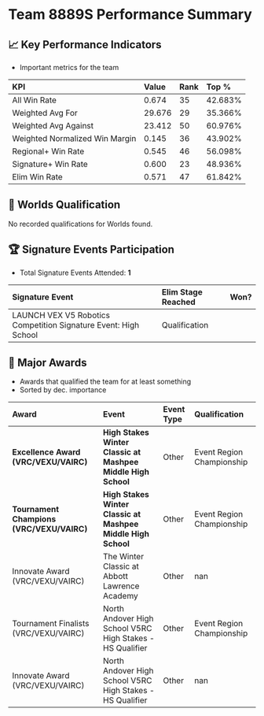 # Team 8889S Performance Summary

## 📈 Key Performance Indicators
- Important metrics for the team

| KPI | Value | Rank | Top % |
|:---|:-----|:----|:-----|
| All Win Rate | 0.674 | 35 | 42.683% |
| Weighted Avg For | 29.676 | 29 | 35.366% |
| Weighted Avg Against | 23.412 | 50 | 60.976% |
| Weighted Normalized Win Margin | 0.145 | 36 | 43.902% |
| Regional+ Win Rate | 0.545 | 46 | 56.098% |
| Signature+ Win Rate | 0.600 | 23 | 48.936% |
| Elim Win Rate | 0.571 | 47 | 61.842% |


## 🎯 Worlds Qualification
No recorded qualifications for Worlds found.

## 🏆 Signature Events Participation
- Total Signature Events Attended: **1**

| Signature Event | Elim Stage Reached | Won? |
|:----------------|:-------------------|:----|
| LAUNCH VEX V5 Robotics Competition Signature Event: High School | Qualification |  |


## 🥇 Major Awards
- Awards that qualified the team for at least something
- Sorted by dec. importance

| Award | Event | Event Type | Qualification |
|:------|:------|:-----------|:--------------|
| **Excellence Award (VRC/VEXU/VAIRC)** | **High Stakes Winter Classic at Mashpee Middle High School** | Other | Event Region Championship |
| **Tournament Champions (VRC/VEXU/VAIRC)** | **High Stakes Winter Classic at Mashpee Middle High School** | Other | Event Region Championship |
| Innovate Award (VRC/VEXU/VAIRC) | The Winter Classic at Abbott Lawrence Academy | Other | nan |
| Tournament Finalists (VRC/VEXU/VAIRC) | North Andover High School V5RC High Stakes - HS Qualifier | Other | Event Region Championship |
| Innovate Award (VRC/VEXU/VAIRC) | North Andover High School V5RC High Stakes - HS Qualifier | Other | nan |

